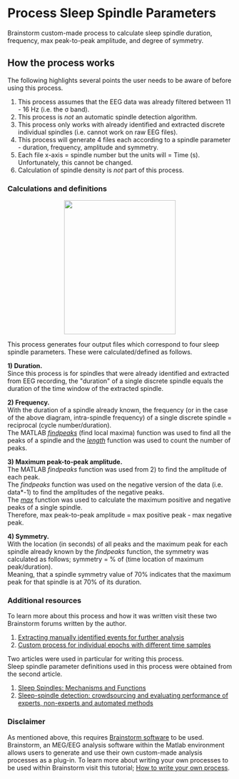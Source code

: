 # Process Sleep Spindle Parameters
Brainstorm custom-made process to calculate sleep spindle duration, frequency, max peak-to-peak amplitude, and degree of symmetry.

## How the process works
The following highlights several points the user needs to be aware of before using this process. 
1) This process assumes that the EEG data was already filtered between 11 - 16 Hz (i.e. the σ band).
2) This process is *not* an automatic spindle detection algorithm.
3) This process only works with already identified and extracted discrete individual spindles (i.e. cannot work on raw EEG files).
4) This process will generate 4 files each according to a spindle parameter - duration, frequency, amplitude and symmetry.
5) Each file x-axis = spindle number but the units will = Time (s). Unfortunately, this cannot be changed.
6) Calculation of spindle density is *not* part of this process. 

### Calculations and definitions
<p align="center">
  <img width="250" height="300" src="https://github.com/mcp0228/Brainstorm-Custom-Processes/assets/134780775/00408a54-a025-43e9-b459-eb63a070842e">
</p>

This process generates four output files which correspond to four sleep spindle parameters. These were calculated/defined as follows.

**1) Duration.**
<br>Since this process is for spindles that were already identified and extracted from EEG recording, the "duration" of a single discrete spindle equals the duration of the time window of the extracted spindle.

**2) Frequency.**
<br>With the duration of a spindle already known, the frequency (or in the case of the above diagram, intra-spindle frequency) of a single discrete spindle = reciprocal (cycle number/duration).
<br>The MATLAB [*findpeaks*](https://au.mathworks.com/help/signal/ref/findpeaks.html) (find local maxima) function was used to find all the peaks of a spindle and the [*length*](https://au.mathworks.com/help/matlab/ref/length.html) function was used to count the number of peaks.

**3) Maximum peak-to-peak amplitude.**
<br>The MATLAB *findpeaks* function was used from 2) to find the amplitude of each peak.
<br>The *findpeaks* function was used on the negative version of the data (i.e. data*-1) to find the amplitudes of the negative peaks.
<br>The [*max*](https://au.mathworks.com/help/matlab/ref/max.html) function was used to calculate the maximum positive and negative peaks of a single spindle. 
<br>Therefore, max peak-to-peak amplitude = max positive peak - max negative peak.

**4) Symmetry.**
<br>With the location (in seconds) of all peaks and the maximum peak for each spindle already known by the *findpeaks* function, the symmetry was calculated as follows; symmetry = % of (time location of maximum peak/duration). 
<br>Meaning, that a spindle symmetry value of 70% indicates that the maximum peak for that spindle is at 70% of its duration. 

### Additional resources
To learn more about this process and how it was written visit these two Brainstorm forums written by the author. 
1) [Extracting manually identified events for further analysis](https://neuroimage.usc.edu/forums/t/extracting-manually-identified-events-for-further-analysis/41841)
2) [Custom process for individual epochs with different time samples](https://neuroimage.usc.edu/forums/t/custom-process-for-individual-epochs-with-different-time-samples/42260)

Two articles were used in particular for writing this process.<br>Sleep spindle parameter definitions used in this process were obtained from the second article. 
1) [Sleep Spindles: Mechanisms and Functions](https://pubmed.ncbi.nlm.nih.gov/31804897/)
2) [Sleep-spindle detection: crowdsourcing and evaluating performance of experts, non-experts and automated methods](https://pubmed.ncbi.nlm.nih.gov/24562424/)

### Disclaimer 
As mentioned above, this requires [Brainstorm software](https://neuroimage.usc.edu/brainstorm/) to be used. 
<br>Brainstorm, an MEG/EEG analysis software within the Matlab environment allows users to generate and use their own custom-made analysis processes as a plug-in.
To learn more about writing your own processes to be used within Brainstorm visit this tutorial; [How to write your own process](https://neuroimage.usc.edu/brainstorm/Tutorials/TutUserProcess).
